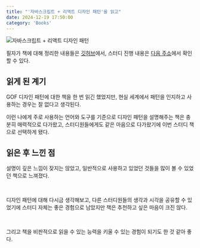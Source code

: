 ```yaml
---
title: "'자바스크립트 + 리액트 디자인 패턴'을 읽고"
date: 2024-12-19 17:50:00
category: 'Books'
---
```


![자바스크립트 + 리액트 디자인 패턴](https://github.com/user-attachments/assets/d91b460e-f39a-420b-88a3-cc74f099ccb5)

필자가 책에 대해 정리한 내용들은 [깃허브](https://github.com/hyesungoh/learningWhatIWant/tree/master/Books/JavaScript-React-Design-Pattern)에서, 스터디 진행 내용은 [다음 주소](https://github.com/muhandojeon/JavaScript-React-Design-Pattern)에서 확인할 수 있다.

## 읽게 된 계기

GOF 디자인 패턴에 대한 책을 한 번 읽긴 했었지만, 현실 세계에서 패턴을 인지하고 사용하는 경우는 잘 없다고 생각된다.

이런 나에게 주로 사용하는 언어와 도구를 기준으로 디자인 패턴을 설명해주는 책은 충분히 매력적으로 다가왔고, 스터디원들에게도 같은 마음으로 다가왔기에 이번 스터디 책으로 선택하게 됐다.

## 읽은 후 느낀 점

설명이 깊은 느낌이 잦지는 않았고, 일반적으로 사용하고 있었던 것들을 많이 볼 수 있었던 책으로 느껴졌다.

<br />

디자인 패턴에 대해 다시금 생각해보고, 다른 스터디원들의 생각과 시각을 공유할 수 있었기에 스터디 자체는 좋은 경험으로 남았지만 책은 추천하고 싶은 마음이 크진 않다.

<br />

그리고 책을 비판적으로 읽을 수 있는 능력을 키울 수 있는 경험이 되기도 한 것 같아 좋다.
